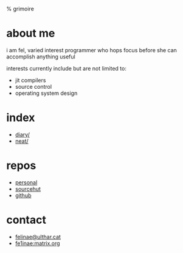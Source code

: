 % grimoire

about me
========

i am fel, varied interest programmer who hops focus before she can accomplish 
anything useful

interests currently include but are not limited to:

- jit compilers
- source control
- operating system design

index
=====

- [diary/](./diary/index.md)
- [neat/](./neat.md)

repos
=====

- [personal](https://git.ulthar.cat)
- [sourcehut](https://sr.ht/~fel)
- [github](https://github.com/fe1inae)

contact
=======

- [felinae@ulthar.cat](mailto:felinae@ulthar.cat)
- [fe1inae:matrix.org](https://matrix.to/#/@fe1inae:matrix.org)

